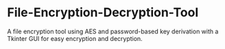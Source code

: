 # File-Encryption-Decryption-Tool
A file encryption tool using AES and password-based key derivation with a Tkinter GUI for easy encryption and decryption.

